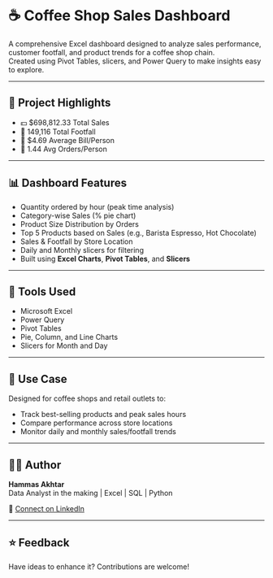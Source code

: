 # ☕ Coffee Shop Sales Dashboard

A comprehensive Excel dashboard designed to analyze sales performance, customer footfall, and product trends for a coffee shop chain.  
Created using Pivot Tables, slicers, and Power Query to make insights easy to explore.

---

## 📌 Project Highlights

- 💵 $698,812.33 Total Sales
- 👣 149,116 Total Footfall
- 🧾 $4.69 Average Bill/Person
- 🛒 1.44 Avg Orders/Person

---

## 📊 Dashboard Features

- Quantity ordered by hour (peak time analysis)
- Category-wise Sales (% pie chart)
- Product Size Distribution by Orders
- Top 5 Products based on Sales (e.g., Barista Espresso, Hot Chocolate)
- Sales & Footfall by Store Location
- Daily and Monthly slicers for filtering
- Built using **Excel Charts**, **Pivot Tables**, and **Slicers**

---

## 🧰 Tools Used

- Microsoft Excel
- Power Query
- Pivot Tables
- Pie, Column, and Line Charts
- Slicers for Month and Day

---

## 📎 Use Case

Designed for coffee shops and retail outlets to:
- Track best-selling products and peak sales hours
- Compare performance across store locations
- Monitor daily and monthly sales/footfall trends
  
---

## 🙋‍♂️ Author

**Hammas Akhtar**  
Data Analyst in the making | Excel | SQL | Python

🔗 [Connect on LinkedIn](https://www.linkedin.com/in/hammas-akhtar)

---

## ⭐️ Feedback

Have ideas to enhance it? Contributions are welcome!
